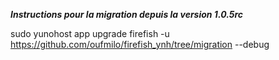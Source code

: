 ***Instructions pour la migration depuis la version 1.0.5rc***

sudo yunohost app upgrade firefish -u https://github.com/oufmilo/firefish_ynh/tree/migration --debug
